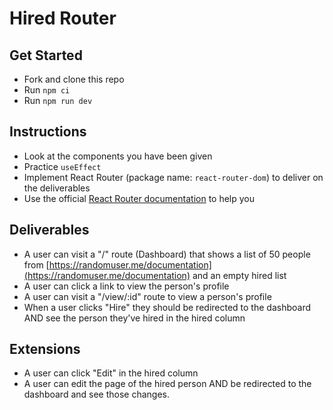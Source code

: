 # Hired Router

## Get Started
- Fork and clone this repo
- Run `npm ci`
- Run `npm run dev`

## Instructions

- Look at the components you have been given
- Practice `useEffect`
- Implement React Router (package name: `react-router-dom`) to deliver on the deliverables
- Use the official [React Router documentation](https://reactrouter.com/en/main/start/overview) to help you

## Deliverables

- A user can visit a "/" route (Dashboard) that shows a list of 50 people from 
[https://randomuser.me/documentation](https://randomuser.me/documentation) and an empty hired list
- A user can click a link to view the person's profile
- A user can visit a "/view/:id" route to view a person's profile
- When a user clicks "Hire" they should be redirected to the dashboard AND see the person they've hired in the hired column

## Extensions

- A user can click "Edit" in the hired column
- A user can edit the page of the hired person AND be redirected to the dashboard and see those changes.
